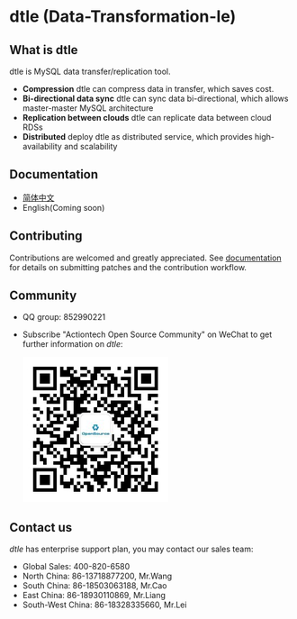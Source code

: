 # dtle (Data-Transformation-le)
## What is dtle
dtle is MySQL data transfer/replication tool.
* **Compression** dtle can compress data in transfer, which saves cost.
* **Bi-directional data sync** dtle can sync data bi-directional, which allows master-master MySQL architecture
* **Replication between clouds** dtle can replicate data between cloud RDSs
* **Distributed** deploy dtle as distributed service, which provides high-availability and scalability

## Documentation
* [简体中文](https://actiontech.github.io/dtle-docs-cn)
* English(Coming soon)

## Contributing

Contributions are welcomed and greatly appreciated. See [documentation](https://actiontech.github.io/dtle-docs-cn/6/howto_contribute.html)
for details on submitting patches and the contribution workflow.

## Community

* QQ group: 852990221
* Subscribe "Actiontech Open Source Community" on WeChat to get further information on *dtle*:

  ![WeChat QR code](./misc/action-opensource-community.png)

## Contact us

*dtle* has enterprise support plan, you may contact our sales team: 
* Global Sales: 400-820-6580
* North China: 86-13718877200, Mr.Wang
* South China: 86-18503063188, Mr.Cao
* East China: 86-18930110869, Mr.Liang
* South-West China: 86-18328335660, Mr.Lei

